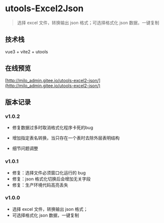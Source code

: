# utools-Excel2Json

> 选择 excel 文件，转换输出 json 格式；可选择格式化 json 数据，一键复制

## 技术栈

vue3 + vite2 + utools

## 在线预览
[http://milo_admin.gitee.io/utools-excel2-json/](http://milo_admin.gitee.io/utools-excel2-json/)

## 版本记录

### v1.0.2

- 修复数据过多时取消格式化程序卡死的bug

- 增加指定表名转换，当只存在一个表时去除外层表明结构

- 细节问题调整

  

### v1.0.1

- 修复：选择文件必须窗口化运行的 bug
- 修复：json 格式化切换后会增加无关字段
- 修复：生产环境代码高亮丢失



### v1.0.0

- 选择 excel 文件，转换输出 json 格式；
- 可选择格式化 json 数据，一键复制

